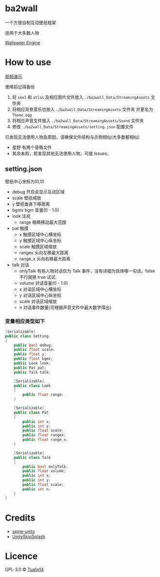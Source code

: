 # ba2wall

一个方便自制互动壁纸框架

适用于大多数人物

[Wallpaper Engine](https://steamcommunity.com/sharedfiles/filedetails/?id=2879635700)

# How to use

[视频演示](https://www.bilibili.com/video/BV1yR4y1Q7bf)

使用前记得备份

1. 将 `skel` 和 `atlas` 及相应图片文件放入 `./ba2wall_Data/StreamingAssets` 文件夹
2. 将相应背景音乐也放入 `./ba2wall_Data/StreamingAssets` 文件夹 并更名为 `Theme.ogg`
3. 将相应声音文件放入 `./ba2wall_Data/StreamingAssets/Sound` 文件夹
4. 修改 `./ba2wall_Data/StreamingAssets/setting.json` 配置文件

已发现无法使用人物及原因，请确保文件结构与示例相似(大多数都相似)

- 星野 有两个骨骼文件
- 其余未知，若发现其他无法使用人物，可提 Issues，

## setting.json

壁纸中心坐标为(0,0)

- debug 开启会显示互动区域
- scale 壁纸缩放
- y 壁纸垂直下移距离
- bgmv bgm 音量(0 - 1.0)
- look 注视
  - range 眼睛移动最大范围
- pat 触摸
  - x 触摸区域中心横坐标
  - y 触摸区域中心纵坐标
  - scale 触摸区域缩放
  - rangex 头向左移最大距离
  - range_x 头向右移最大距离
- talk 对话
  - onlyTalk 有些人物对话仅为 Talk 事件，没有详细为具体哪一句话。false 不行就换 true 试试.
  - volume 对话音量(0 - 1.0)
  - x 对话区域中心横坐标
  - y 对话区域中心纵坐标
  - scale 对话区域缩放
  - n 对话事件数量(可根据声音文件中最大数字得出)

### 变量相应类型如下

```csharp
[Serializable]
public class Setting
{
    public bool debug;
    public float scale;
    public float y;
    public float bgmv;
    public Look look;
    public Pat pat;
    public Talk talk;

    [Serializable]
    public class Look
    {
        public float range;
    }

    [Serializable]
    public class Pat
    {
        public int x;
        public int y;
        public float scale;
        public float rangex;
        public float range_x;
    }

    [Serializable]
    public class Talk
    {
        public bool onlyTalk;
        public float volume;
        public int x;
        public int y;
        public float scale;
        public int n;
    }
}
```

# Credits

- [spine-unity](http://zh.esotericsoftware.com/spine-unity)
- [UnitySkipSplash](https://github.com/psygames/UnitySkipSplash)

# Licence

GPL-3.0 © [Tualin14](https://github.com/Tualin14/ba2wall)
